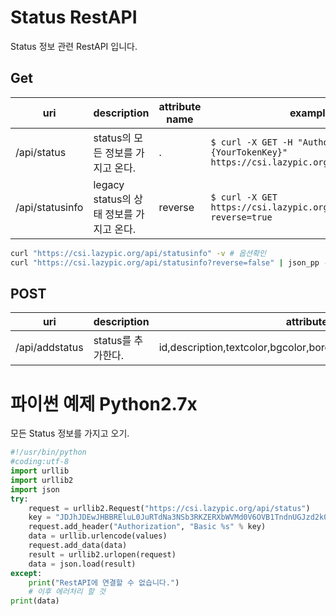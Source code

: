 # Status RestAPI

Status 정보 관련 RestAPI 입니다.

## Get

| uri | description | attribute name | example |
| --- | --- | --- | --- |
| /api/status | status의 모든 정보를 가지고 온다. | . | `$ curl -X GET -H "Authorization: Basic {YourTokenKey}" https://csi.lazypic.org/api/status` |
| /api/statusinfo | legacy status의 상태 정보를 가지고 온다. | reverse | `$ curl -X GET https://csi.lazypic.org/api/statusinfo?reverse=true` |


```bash
curl "https://csi.lazypic.org/api/statusinfo" -v # 옵션확인
curl "https://csi.lazypic.org/api/statusinfo?reverse=false" | json_pp -json_opt pretty,canonical # json pretty on macOS
```

## POST

| uri | description | attribute name | example |
| --- | --- | --- | --- |
| /api/addstatus | status를 추가한다. | id,description,textcolor,bgcolor,bordercolor,order,defaulton,initstatus |`$ curl -X POST -H "Authorization: Basic {YourTokenKey}" -d "id=ready&description=ready&textcolor=#000000&bgcolor=#BEEF37&bordercolor=#BEEF37&order=3&defaulton=true&initstatus=false" "https://csi.lazypic.org/api/addstatus"` |

# 파이썬 예제 Python2.7x

모든 Status 정보를 가지고 오기.

```python
#!/usr/bin/python
#coding:utf-8
import urllib
import urllib2
import json
try:
    request = urllib2.Request("https://csi.lazypic.org/api/status")
    key = "JDJhJDEwJHBBREluL0JuRTdNa3NSb3RKZERXbWVMd0V6OVB1TndnUGJzd2k0RlBZcmEzQTBSczkueHZH"
    request.add_header("Authorization", "Basic %s" % key)
    data = urllib.urlencode(values)
    request.add_data(data)
    result = urllib2.urlopen(request)
    data = json.load(result)
except:
    print("RestAPI에 연결할 수 없습니다.")
    # 이후 에러처리 할 것
print(data)
```
